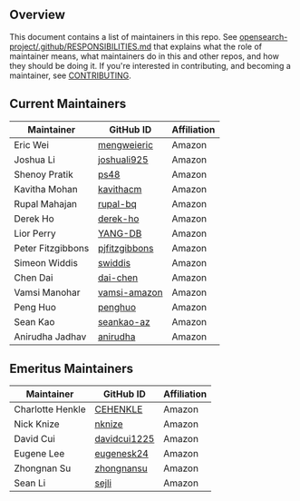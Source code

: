 ## Overview

This document contains a list of maintainers in this repo. See [opensearch-project/.github/RESPONSIBILITIES.md](https://github.com/opensearch-project/.github/blob/main/RESPONSIBILITIES.md#maintainer-responsibilities) that explains what the role of maintainer means, what maintainers do in this and other repos, and how they should be doing it. If you're interested in contributing, and becoming a maintainer, see [CONTRIBUTING](CONTRIBUTING.md).

## Current Maintainers

| Maintainer        | GitHub ID                                         | Affiliation |
| ----------------- | ------------------------------------------------- | ----------- |
| Eric Wei          | [mengweieric](https://github.com/mengweieric)     | Amazon      |
| Joshua Li         | [joshuali925](https://github.com/joshuali925)     | Amazon      |
| Shenoy Pratik     | [ps48](https://github.com/ps48)                   | Amazon      |
| Kavitha Mohan     | [kavithacm](https://github.com/kavithacm)         | Amazon      |
| Rupal Mahajan     | [rupal-bq](https://github.com/rupal-bq)           | Amazon      |
| Derek Ho          | [derek-ho](https://github.com/derek-ho)           | Amazon      |
| Lior Perry        | [YANG-DB](https://github.com/YANG-DB)             | Amazon      |
| Peter Fitzgibbons | [pjfitzgibbons](https://github.com/pjfitzgibbons) | Amazon      |
| Simeon Widdis     | [swiddis](https://github.com/swiddis)             | Amazon      |
| Chen Dai          | [dai-chen](https://github.com/dai-chen)           | Amazon      |
| Vamsi Manohar     | [vamsi-amazon](https://github.com/vamsimanohar)   | Amazon      |
| Peng Huo          | [penghuo](https://github.com/penghuo)             | Amazon      |
| Sean Kao          | [seankao-az](https://github.com/seankao-az)       | Amazon      |
| Anirudha Jadhav   | [anirudha](https://github.com/anirudha)           | Amazon      |

## Emeritus Maintainers

| Maintainer       | GitHub ID                                       | Affiliation |
| ---------------- | ----------------------------------------------- | ----------- |
| Charlotte Henkle | [CEHENKLE](https://github.com/CEHENKLE)         | Amazon      |
| Nick Knize       | [nknize](https://github.com/nknize)             | Amazon      |
| David Cui        | [davidcui1225](https://github.com/davidcui1225) | Amazon      |
| Eugene Lee       | [eugenesk24](https://github.com/eugenesk24)     | Amazon      |
| Zhongnan Su      | [zhongnansu](https://github.com/zhongnansu)     | Amazon      |
| Sean Li          | [sejli](https://github.com/sejli)               | Amazon      |

